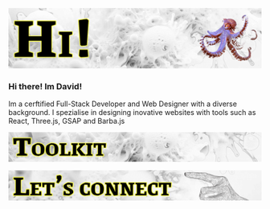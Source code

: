![](https://github.com/DavidJFigueroa/DavidJFigueroa/blob/main/assets/GithubHeader1.png)

### Hi there! Im David!

Im a cerftified Full-Stack Developer and Web Designer with a diverse background. I spezialise in designing inovative websites with tools such as React, Three.js, GSAP and Barba.js

![](https://github.com/DavidJFigueroa/DavidJFigueroa/blob/main/assets/GithubHeader2.png)

![](https://github.com/DavidJFigueroa/DavidJFigueroa/blob/main/assets/GithubHeader3.png)